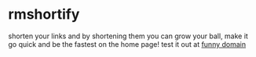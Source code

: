 # rmshortify

shorten your links and by shortening them you can grow your ball, make it go quick and be the fastest on the home page! test it out at [funny domain](https://iwantyouin.me)